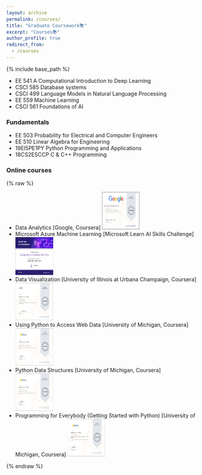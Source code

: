 ```yaml
---
layout: archive
permalink: /courses/
title: "Graduate Coursework📚"
excerpt: "Courses📚"
author_profile: true
redirect_from: 
  - /courses
---
```

{% include base_path %}
<!-- Graduate Coursework:  -->

* EE 541   A Computational Introduction to Deep Learning
* CSCI 585 Database systems
* CSCI 499 Language Models in Natural Language Processing
* EE 559   Machine Learning
* CSCI 561 Foundations of AI

### Fundamentals
* EE 503  Probability for Electrical and Computer Engineers
* EE 510  Linear Algebra for Engineering
* 19EI5PE1PY Python Programming and Applications
* 18CS2ESCCP C & C++ Programming

### Online courses
{% raw %}
<div class="course-list">
  <ul>
    <li>Data Analytics [Google, Coursera]
      <img src="/images/Google Data Analytics.jpg" style="width: 100px; height: 100px">
    </li>
    <li>Microsoft Azure Machine Learning [Microsoft Learn AI Skills Challenge]
      <img src="/images/gluck.png" style="width: 100px; height: 100px">
    </li>
            <li>Data Visualization [University of Illinois at Urbana Champaign, Coursera]
      <img src="/images/uiuc_cou.png" style="width: 100px; height: 100px">
    </li>
        <li>Using Python to Access Web Data [University of Michigan, Coursera]
      <img src="/images/umich_2.png" style="width: 100px; height: 100px">
    </li>
        <li>Python Data Structures [University of Michigan, Coursera]
      <img src="/images/umich_3.png" style="width: 100px; height: 100px">
    </li>
     <li>Programming for Everybody (Getting Started with Python) [University of Michigan, Coursera]
      <img src="/images/umich_1.png" style="width: 100px; height: 100px">
    </li>
  </ul>
</div>
{% endraw %}
